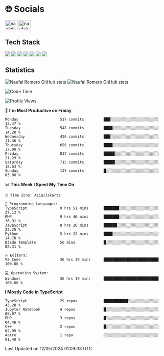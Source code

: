 <h1 align="">🌐 Socials</h1>
<p align="left">
<a href="https://linkedin.com/in/naufal-romero-putra-pratama-9ab816177/" target="blank"><img align="center" src="https://raw.githubusercontent.com/rahuldkjain/github-profile-readme-generator/master/src/images/icons/Social/linked-in-alt.svg" alt="naufalromero" height="30" width="40" /></a>
<a href="https://instagram.com/naufalromero" target="blank"><img align="center" src="https://raw.githubusercontent.com/rahuldkjain/github-profile-readme-generator/master/src/images/icons/Social/instagram.svg" alt="naufalromero" height="30" width="40" /></a>
</p>


<h2 align="">Tech Stack</h2>
<div align="">
  <img src="https://img.shields.io/badge/next.js-000000?style=for-the-badge&logo=nextdotjs&logoColor=white"/>
 <img src="https://img.shields.io/badge/typescript-%23007ACC.svg?style=for-the-badge&logo=typescript&logoColor=white"/>
 <img src="https://img.shields.io/badge/react-%2320232a.svg?style=for-the-badge&logo=react&logoColor=%2361DAFB"/>
 <img src="https://img.shields.io/badge/tailwindcss-%2338B2AC.svg?style=for-the-badge&logo=tailwind-css&logoColor=white"/>
 <img src="https://img.shields.io/badge/Prisma-3982CE?style=for-the-badge&logo=Prisma&logoColor=white"/>
 <img src="https://img.shields.io/badge/javascript-%23323330.svg?style=for-the-badge&logo=javascript&logoColor=%23F7DF1E"/>
 <img src="https://img.shields.io/badge/java-%23ED8B00.svg?style=for-the-badge&logo=openjdk&logoColor=white"/>
</div>


<h2 align="">Statistics</h2>
<div align="">
<img src="https://github-readme-stats-xi-nine-74.vercel.app/api?username=romves&show_icons=true&theme=tokyonight&include_all_commits=true&count_private=true" alt="Naufal Romero GitHub stats"/>
<img src="https://github-readme-stats-xi-nine-74.vercel.app/api/top-langs/?username=romves&theme=tokyonight&hide_border=false&include_all_commits=true&count_private=true&layout=compact" alt="Naufal Romero GitHub stats"/>
</div>

<!--START_SECTION:waka-->
![Code Time](http://img.shields.io/badge/Code%20Time-1%2C087%20hrs%2038%20mins-blue)

![Profile Views](http://img.shields.io/badge/Profile%20Views-2-blue)

📅 **I'm Most Productive on Friday** 

```text
Monday                   517 commits         ███░░░░░░░░░░░░░░░░░░░░░░   13.47 % 
Tuesday                  548 commits         ████░░░░░░░░░░░░░░░░░░░░░   14.28 % 
Wednesday                436 commits         ███░░░░░░░░░░░░░░░░░░░░░░   11.36 % 
Thursday                 656 commits         ████░░░░░░░░░░░░░░░░░░░░░   17.09 % 
Friday                   817 commits         █████░░░░░░░░░░░░░░░░░░░░   21.29 % 
Saturday                 715 commits         █████░░░░░░░░░░░░░░░░░░░░   18.63 % 
Sunday                   149 commits         █░░░░░░░░░░░░░░░░░░░░░░░░   03.88 % 
```


📊 **This Week I Spent My Time On** 

```text
🕑︎ Time Zone: Asia/Jakarta

💬 Programming Languages: 
TypeScript               9 hrs 51 mins       ███████░░░░░░░░░░░░░░░░░░   27.12 % 
PHP                      9 hrs 46 mins       ███████░░░░░░░░░░░░░░░░░░   26.91 % 
JavaScript               8 hrs 26 mins       ██████░░░░░░░░░░░░░░░░░░░   23.25 % 
Python                   5 hrs 22 mins       ████░░░░░░░░░░░░░░░░░░░░░   14.78 % 
Blade Template           50 mins             █░░░░░░░░░░░░░░░░░░░░░░░░   02.31 % 

🔥 Editors: 
VS Code                  36 hrs 19 mins      █████████████████████████   100.00 % 

💻 Operating System: 
Windows                  36 hrs 19 mins      █████████████████████████   100.00 % 
```

**I Mostly Code in TypeScript** 

```text
TypeScript               29 repos            ███████████░░░░░░░░░░░░░░   43.28 % 
Jupyter Notebook         4 repos             █░░░░░░░░░░░░░░░░░░░░░░░░   05.97 % 
PHP                      3 repos             █░░░░░░░░░░░░░░░░░░░░░░░░   04.48 % 
C++                      2 repos             █░░░░░░░░░░░░░░░░░░░░░░░░   02.99 % 
Astro                    1 repo              ░░░░░░░░░░░░░░░░░░░░░░░░░   01.49 % 
```




 Last Updated on 12/05/2024 01:09:03 UTC
<!--END_SECTION:waka-->
